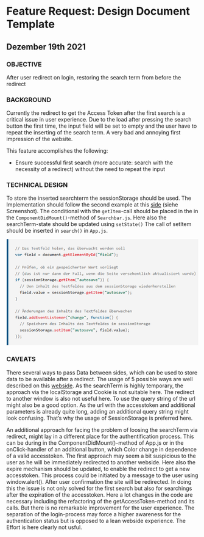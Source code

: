 # Feature Request: Design Document Template
## Dezember 19th 2021

### OBJECTIVE
After user redirect on login, restoring the search term from before the redirect

### BACKGROUND 
Currently the redirect to get the Access Token after the first search is a critical issue in user experience. Due to the load after pressing the search button the first time, the input field will be set to empty and the user have to repeat the inserting of the search term. A very bad and annoying first impression of the website.

This feature accomplishes the following:
-  Ensure successful first search (more accurate: search with the necessity of a redirect) without the need to repeat the input

### TECHNICAL DESIGN
To store the inserted searchterm the sessionStorage should be used. The Implementation should follow the second example at this [side](https://developer.mozilla.org/de/docs/Web/API/Window/sessionStorage) (siehe Screenshot). 
The conditional with the `getItem`-call should be placed in the in the `ComponentDidMount()`-method of `Searchbar.js`. Here also the searchTerm-state should be updated using `setState()` The call of setItem should be inserted in `search()` in `App.js`. 

![Screenshot](./img/SessionStorage.png)

### CAVEATS
There several ways to pass Data between sides, which can be used to store data to be available after a redirect. The usage of 5 possible ways are well described on this [webside](https://code-boxx.com/pass-variables-between-pages-javascript/). As the searchTerm is highly temporary, the approach via the localStorage and Cookie is not suitable here. The redirect to another window is also not useful here. To use the query string of the url might also be a good option. As the url with the accesstoken and additional parameters is already quite long, adding an additional query string might look confusing. That’s why the usage of SessionStorage is preferred here.

An additional approach for facing the problem of loosing the searchTerm via redirect, might lay in a different place for the authentification process. This can be during in the ComponentDidMount()-method of App.js or in the onClick-handler of an additional button, which Color change in dependence of a valid accesstoken. The first approach may seem a bit suspicious to the user as he will be immediately redirected to another webside. Here also the expire mechanism should be updated, to enable the redirect to get a new accesstoken. This process could be initiated by a message to the user using window.alert(). After user confirmation the site will be redirected. In doing this the issue is not only solved for the first search but also for searchings after the expiration of the accesstoken. Here a lot changes in the code are necessary including the refactoring of the getAccessToken-method and its calls. But there is no remarkable improvement for the user experience. The separation of the login-process may force a higher awareness for the authentication status but is opposed to a lean webside experience. The Effort is here clearly not usful.

